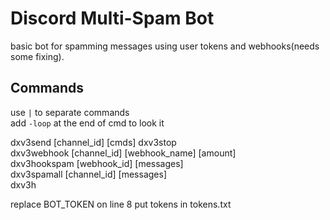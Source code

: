 # Discord Multi-Spam Bot

basic bot for spamming messages using user tokens and webhooks(needs some fixing). 

## Commands

use `|` to separate commands   
add `-loop` at the end of cmd to look it   

dxv3send [channel_id] [cmds]
dxv3stop   
dxv3webhook [channel_id] [webhook_name] [amount]  
dxv3hookspam [webhook_id] [messages]  
dxv3spamall [channel_id] [messages]  
dxv3h   

replace BOT_TOKEN on line 8 
put tokens in tokens.txt
